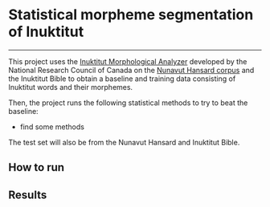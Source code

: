 # Statistical morpheme segmentation of Inuktitut
-----------------------
This project uses the [Inuktitut Morphological Analyzer](http://www.inuktitutcomputing.ca/Uqailaut/info.php) developed by the National Research Council of Canada on the [Nunavut Hansard corpus](http://www.inuktitutcomputing.ca/NunavutHansard/info.php?lang=en) and the Inuktitut Bible to obtain a baseline and training data consisting of Inuktitut words and their morphemes.

Then, the project runs the following statistical methods to try to beat the baseline:
- find some methods

The test set will also be from the Nunavut Hansard and Inuktitut Bible.

## How to run

## Results